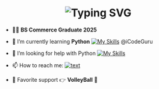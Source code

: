 <div align="center">
    <h1>
        <img src="https://readme-typing-svg.herokuapp.com?font=Jetbrains+mono&size=40&duration=3000&color=33FF33&center=true&vCenter=true&width=435&lines=Hi,+I'm+M.+Haris;This+is..;..my+Git;" alt="Typing SVG"/>
    </h1>
</div>



- 🧑‍🎓 **BS Commerce Graduate 2025**
  
- 🌱 I’m currently learning **Python**  [![My Skills](https://skillicons.dev/icons?i=python)](https://skillicons.dev)  @iCodeGuru
  
- 🤔 I’m looking for help with Python [![My Skills](https://skillicons.dev/icons?i=python)](https://skillicons.dev)
  
- 📫 How to reach me: [![text](https://img.shields.io/badge/LinkedIn-0077B5?style=for-the-badge&logo=linkedin&logoColor=white)](www.linkedin.com/in/muhammad-haris002)
  
- 🏐 Favorite support 👉 **VolleyBall** 🏐

